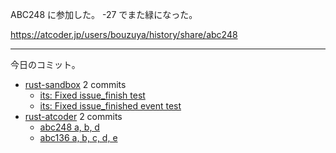 ABC248 に参加した。 -27 でまた緑になった。

<https://atcoder.jp/users/bouzuya/history/share/abc248>

---

今日のコミット。

- [rust-sandbox](https://github.com/bouzuya/rust-sandbox) 2 commits
  - [its: Fixed issue_finish test](https://github.com/bouzuya/rust-sandbox/commit/65be247fa2bd2d20741c6f0807f7a4a155fcb7ca)
  - [its: Fixed issue_finished event test](https://github.com/bouzuya/rust-sandbox/commit/2149045ef5d8387de47f6a16a92b868753f48a4c)
- [rust-atcoder](https://github.com/bouzuya/rust-atcoder) 2 commits
  - [abc248 a, b, d](https://github.com/bouzuya/rust-atcoder/commit/d6f46faff309e7d6922cb8ffcfcd692f020cf228)
  - [abc136 a, b, c, d, e](https://github.com/bouzuya/rust-atcoder/commit/df6754eb9f126cd4abb7360415969389182de056)
